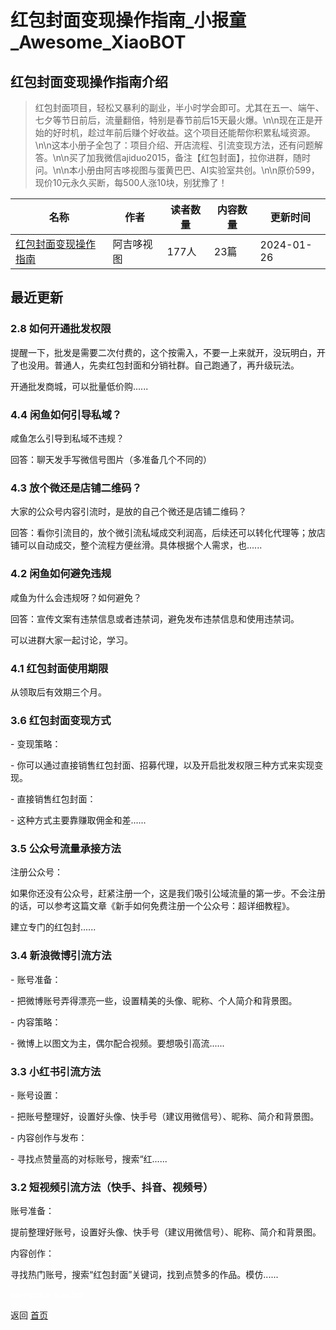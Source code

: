 # 红包封面变现操作指南_小报童_Awesome_XiaoBOT

## 红包封面变现操作指南介绍
> 红包封面项目，轻松又暴利的副业，半小时学会即可。尤其在五一、端午、七夕等节日前后，流量翻倍，特别是春节前后15天最火爆。\n\n现在正是开始的好时机，趁过年前后赚个好收益。这个项目还能帮你积累私域资源。\n\n这本小册子全包了：项目介绍、开店流程、引流变现方法，还有问题解答。\n\n买了加我微信ajiduo2015，备注【红包封面】，拉你进群，随时问。\n\n本小册由阿吉哆视图与蛋黄巴巴、AI实验室共创。\n\n原价599，现价10元永久买断，每500人涨10块，别犹豫了！  
  


|名称|作者|读者数量|内容数量|更新时间|
|---|---|---|---|---|
|[红包封面变现操作指南](https://xiaobot.net/p/ajd666?refer=0b133df9-27dc-423b-8101-639049001c13)|阿吉哆视图|177人|23篇|2024-01-26|

## 最近更新
### 2.8 如何开通批发权限

提醒一下，批发是需要二次付费的，这个按需入，不要一上来就开，没玩明白，开了也没用。普通人，先卖红包封面和分销社群。自己跑通了，再升级玩法。

开通批发商城，可以批量低价购......

### 4.4 闲鱼如何引导私域？

咸鱼怎么引导到私域不违规？

回答：聊天发手写微信号图片（多准备几个不同的）

### 4.3 放个微还是店铺二维码？

大家的公众号内容引流时，是放的自己个微还是店铺二维码？

回答：看你引流目的，放个微引流私域成交利润高，后续还可以转化代理等；放店铺可以自动成交，整个流程方便丝滑。具体根据个人需求，也......

### 4.2 闲鱼如何避免违规

咸鱼为什么会违规呀？如何避免？

回答：宣传文案有违禁信息或者违禁词，避免发布违禁信息和使用违禁词。

可以进群大家一起讨论，学习。

### 4.1 红包封面使用期限

从领取后有效期三个月。

### 3.6 红包封面变现方式

\- 变现策略：

\- 你可以通过直接销售红包封面、招募代理，以及开启批发权限三种方式来实现变现。

\- 直接销售红包封面：

\- 这种方式主要靠赚取佣金和差......

### 3.5 公众号流量承接方法

注册公众号：

如果你还没有公众号，赶紧注册一个，这是我们吸引公域流量的第一步。不会注册的话，可以参考这篇文章《新手如何免费注册一个公众号：超详细教程》。

建立专门的红包封......

### 3.4 新浪微博引流方法

\- 账号准备：

\- 把微博账号弄得漂亮一些，设置精美的头像、昵称、个人简介和背景图。

\- 内容策略：

\- 微博上以图文为主，偶尔配合视频。要想吸引高流......

### 3.3 小红书引流方法

\- 账号设置：

\- 把账号整理好，设置好头像、快手号（建议用微信号）、昵称、简介和背景图。

\- 内容创作与发布：

\- 寻找点赞量高的对标账号，搜索“红......

### 3.2 短视频引流方法（快手、抖音、视频号）

账号准备：

提前整理好账号，设置好头像、快手号（建议用微信号）、昵称、简介和背景图。

内容创作：

寻找热门账号，搜索“红包封面”关键词，找到点赞多的作品。模仿......


<a href="https://github.com/Reno9527/awesome-xiaobot" style="color: white; text-decoration: none;">awesome-xiaobot</a>

返回 [首页](../README.md)
